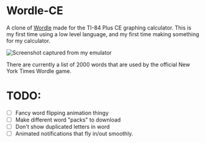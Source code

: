 # Wordle-CE
A clone of [Wordle](https://www.nytimes.com/games/wordle/index.html) made for the TI-84 Plus CE graphing calculator. This is my first time using a low level language, and my first time making something for my calculator.

![Screenshot captured from my emulator](https://i.imgur.com/rRjT0CK.png)

There are currently a list of 2000 words that are used by the official New York Times Wordle game.

# TODO:
- [ ] Fancy word flipping animation thingy
- [ ] Make different word "packs" to download
- [ ] Don't show duplicated letters in word
- [ ] Animated notifications that fly in/out smoothly.